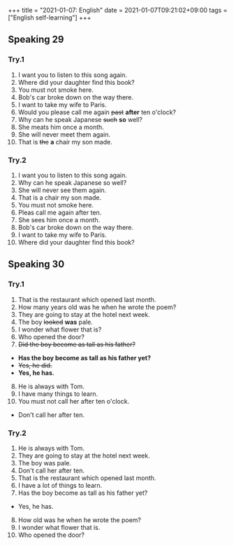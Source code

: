 +++
title =  "2021-01-07: English"
date = 2021-01-07T09:21:02+09:00
tags = ["English self-learning"]
+++

## Speaking 29

### Try.1

1. I want you to listen to this song again.
2. Where did your daughter find this book?
3. You must not smoke here.
4. Bob's car broke down on the way there.
5. I want to take my wife to Paris.
6. Would you please call me again ~~past~~ **after** ten o'clock?
7. Why can he speak Japanese ~~such~~ **so** well?
8. She meats him once a month.
9. She will never meet them again.
10. That is ~~the~~ **a** chair my son made.

### Try.2

1. I want you to listen to this song again.
2. Why can he speak Japanese so well?
3. She will never see them again.
4. That is a chair my son made.
5. You must not smoke here.
6. Pleas call me again after ten.
7. She sees him once a month.
8. Bob's car broke down on the way there.
9. I want to take my wife to Paris.
10. Where did your daughter find this book?

## Speaking 30

### Try.1

1. That is the restaurant which opened last month.
2. How many years old was he when he wrote the poem?
3. They are going to stay at the hotel next week.
4. The boy ~~looked~~ **was** pale.
5. I wonder what flower that is?
6. Who opened the door?
7. ~~Did the boy become as tall as his father?~~
  - **Has the boy become as tall as his father yet?**
  - ~~Yes, he did.~~
  - **Yes, he has.**
8. He is always with Tom.
9. I have many things to learn.
10. You must not call her after ten o'clock.
  - Don't call her after ten.

### Try.2

1. He is always with Tom.
2. They are going to stay at the hotel next week.
3. The boy was pale.
4. Don't call her after ten.
5. That is the restaurant which opened last month.
6. I have a lot of things to learn.
7. Has the boy become as tall as his father yet?
  - Yes, he has.
8. How old was he when he wrote the poem?
9. I wonder what flower that is.
10. Who opened the door?
